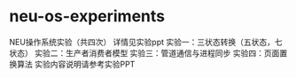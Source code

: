 # neu-os-experiments
NEU操作系统实验（共四次）
详情见实验ppt
实验一：三状态转换（五状态，七状态）
实验二：生产者消费者模型
实验三：管道通信与进程同步
实验四：页面置换算法
实验内容说明请参考实验PPT
